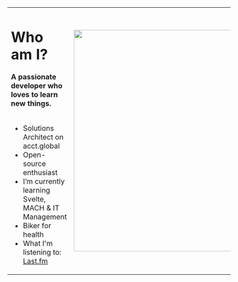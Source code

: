 
<table>
  <tr>
    <td>
      <h1> Who am I? </h1>
      <b>A passionate developer who loves to learn new things.</b>
      <br><br>
      <ul>
        <li>Solutions Architect on acct.global</li>
        <li>Open-source enthusiast</li>
        <li>I’m currently learning Svelte, MACH & IT Management</li>
        <li>Biker for health</li>
        <li>What I'm listening to: <a href="https://www.last.fm/user/renatoakamur" alt="Last.fm">Last.fm</a></li>
      </ul>  
      </td>   
     <td>
      <img src="https://user-images.githubusercontent.com/44816/89248794-feaa7600-d5e6-11ea-8c0a-588f4b062551.jpg" width="500">
     </td>
   </tr>
</table>
